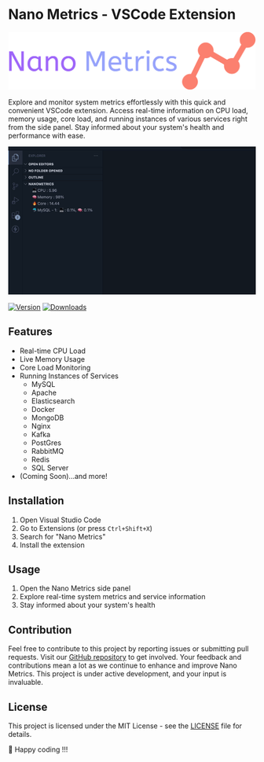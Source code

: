 # Nano Metrics - VSCode Extension

![Nano Metrics Logo](https://raw.githubusercontent.com/nuhmanpk/nanometrics/main/images/logo-full.png)

Explore and monitor system metrics effortlessly with this quick and convenient VSCode extension. Access real-time information on CPU load, memory usage, core load, and running instances of various services right from the side panel. Stay informed about your system's health and performance with ease.

![Nano Metrics Demo](https://raw.githubusercontent.com/nuhmanpk/nanometrics/main/images/demo.gif)


  [![Version](https://img.shields.io/visual-studio-marketplace/v/nuhmanpk.nanometrics.svg)](https://marketplace.visualstudio.com/items?itemName=nuhmanpk.nanometrics)
  [![Downloads](https://img.shields.io/visual-studio-marketplace/d/nuhmanpk.nanometrics.svg)](https://marketplace.visualstudio.com/items?itemName=nuhmanpk.nanometrics)

## Features

- Real-time CPU Load
- Live Memory Usage
- Core Load Monitoring
- Running Instances of Services
  - MySQL
  - Apache
  - Elasticsearch
  - Docker
  - MongoDB
  - Nginx
  - Kafka
  - PostGres
  - RabbitMQ
  - Redis
  - SQL Server
- (Coming Soon)...and more!

## Installation

1. Open Visual Studio Code
2. Go to Extensions (or press `Ctrl+Shift+X`)
3. Search for "Nano Metrics"
4. Install the extension

## Usage

1. Open the Nano Metrics side panel
2. Explore real-time system metrics and service information
3. Stay informed about your system's health


## Contribution

Feel free to contribute to this project by reporting issues or submitting pull requests. Visit our [GitHub repository](https://github.com/nuhmanpk/nanometrics) to get involved. Your feedback and contributions mean a lot as we continue to enhance and improve Nano Metrics. This project is under active development, and your input is invaluable.

## License

This project is licensed under the MIT License - see the [LICENSE](https://github.com/nuhmanpk/nanometrics) file for details.

🚀 Happy coding !!!

